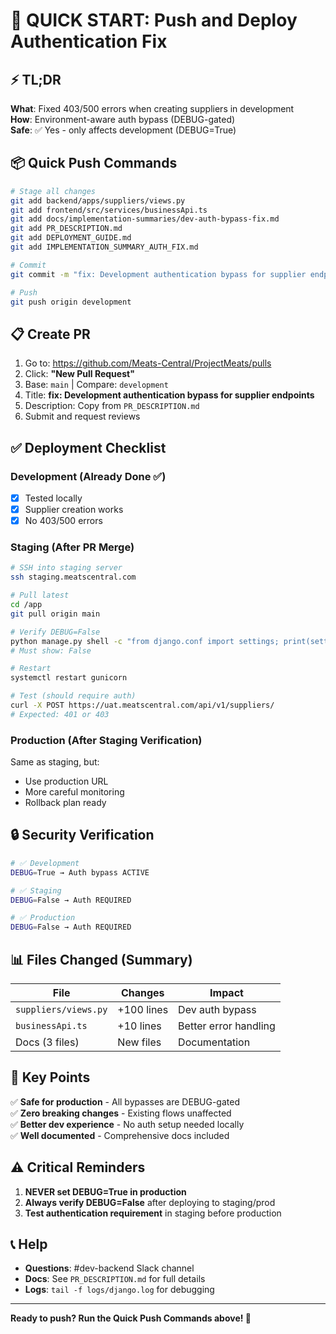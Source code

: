 # 🚀 QUICK START: Push and Deploy Authentication Fix

## ⚡ TL;DR

**What**: Fixed 403/500 errors when creating suppliers in development  
**How**: Environment-aware auth bypass (DEBUG-gated)  
**Safe**: ✅ Yes - only affects development (DEBUG=True)  

## 📦 Quick Push Commands

```bash
# Stage all changes
git add backend/apps/suppliers/views.py
git add frontend/src/services/businessApi.ts
git add docs/implementation-summaries/dev-auth-bypass-fix.md
git add PR_DESCRIPTION.md
git add DEPLOYMENT_GUIDE.md
git add IMPLEMENTATION_SUMMARY_AUTH_FIX.md

# Commit
git commit -m "fix: Development authentication bypass for supplier endpoints"

# Push
git push origin development
```

## 📋 Create PR

1. Go to: https://github.com/Meats-Central/ProjectMeats/pulls
2. Click: **"New Pull Request"**
3. Base: `main` | Compare: `development`
4. Title: **fix: Development authentication bypass for supplier endpoints**
5. Description: Copy from `PR_DESCRIPTION.md`
6. Submit and request reviews

## ✅ Deployment Checklist

### Development (Already Done ✅)
- [x] Tested locally
- [x] Supplier creation works
- [x] No 403/500 errors

### Staging (After PR Merge)
```bash
# SSH into staging server
ssh staging.meatscentral.com

# Pull latest
cd /app
git pull origin main

# Verify DEBUG=False
python manage.py shell -c "from django.conf import settings; print(settings.DEBUG)"
# Must show: False

# Restart
systemctl restart gunicorn

# Test (should require auth)
curl -X POST https://uat.meatscentral.com/api/v1/suppliers/
# Expected: 401 or 403
```

### Production (After Staging Verification)
Same as staging, but:
- Use production URL
- More careful monitoring
- Rollback plan ready

## 🔒 Security Verification

```bash
# ✅ Development
DEBUG=True → Auth bypass ACTIVE

# ✅ Staging
DEBUG=False → Auth REQUIRED

# ✅ Production
DEBUG=False → Auth REQUIRED
```

## 📊 Files Changed (Summary)

| File | Changes | Impact |
|------|---------|--------|
| `suppliers/views.py` | +100 lines | Dev auth bypass |
| `businessApi.ts` | +10 lines | Better error handling |
| Docs (3 files) | New files | Documentation |

## 🎯 Key Points

✅ **Safe for production** - All bypasses are DEBUG-gated  
✅ **Zero breaking changes** - Existing flows unaffected  
✅ **Better dev experience** - No auth setup needed locally  
✅ **Well documented** - Comprehensive docs included  

## ⚠️ Critical Reminders

1. **NEVER set DEBUG=True in production**
2. **Always verify DEBUG=False** after deploying to staging/prod
3. **Test authentication requirement** in staging before production

## 📞 Help

- **Questions**: #dev-backend Slack channel
- **Docs**: See `PR_DESCRIPTION.md` for full details
- **Logs**: `tail -f logs/django.log` for debugging

---

**Ready to push? Run the Quick Push Commands above! 🚀**
